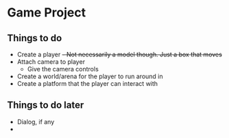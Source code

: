 # Game Project

## Things to do

- Create a player
  ~~- Not necessarily a model though. Just a box  that moves~~
- Attach camera to player
  - Give the camera controls
- Create a world/arena for the player to run around in
- Create a platform that the player can interact with

## Things to do later
- Dialog, if any
- 
